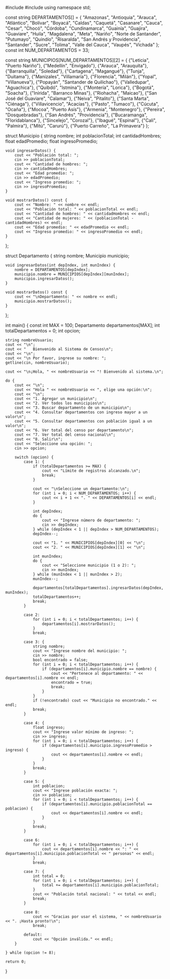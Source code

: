 #include <iostream>
#include <string>
using namespace std;

const string DEPARTAMENTOS[] = {
    "Amazonas", "Antioquia", "Arauca", "Atlántico", "Bolívar",
    "Boyacá", "Caldas", "Caquetá", "Casanare", "Cauca",
    "Cesar", "Chocó", "Córdoba", "Cundinamarca", "Guainía",
    "Guajira", "Guaviare", "Huila", "Magdalena", "Meta",
    "Nariño", "Norte de Santander", "Putumayo", "Quindío", "Risaralda",
    "San Andrés y Providencia", "Santander", "Sucre", "Tolima", "Valle del Cauca",
    "Vaupés", "Vichada"
};
const int NUM_DEPARTAMENTOS = 33;

const string MUNICIPIOS[NUM_DEPARTAMENTOS][2] = {
    {"Leticia", "Puerto Nariño"}, {"Medellín", "Envigado"}, {"Arauca", "Arauquita"}, {"Barranquilla", "Soledad"}, {"Cartagena", "Magangué"},
    {"Tunja", "Duitama"}, {"Manizales", "Villamaría"}, {"Florencia", "Milán"}, {"Yopal", "Villanueva"}, {"Popayán", "Santander de Quilichao"},
    {"Valledupar", "Aguachica"}, {"Quibdó", "Istmina"}, {"Montería", "Lorica"}, {"Bogotá", "Soacha"}, {"Inírida", "Barranco Minas"},
    {"Riohacha", "Maicao"}, {"San José del Guaviare", "Calamar"}, {"Neiva", "Pitalito"}, {"Santa Marta", "Ciénaga"}, {"Villavicencio", "Acacías"},
    {"Pasto", "Tumaco"}, {"Cúcuta", "Ocaña"}, {"Mocoa", "Puerto Asís"}, {"Armenia", "Montenegro"}, {"Pereira", "Dosquebradas"},
    {"San Andrés", "Providencia"}, {"Bucaramanga", "Floridablanca"}, {"Sincelejo", "Corozal"}, {"Ibagué", "Espinal"}, {"Cali", "Palmira"},
    {"Mitú", "Carurú"}, {"Puerto Carreño", "La Primavera"}
};

struct Municipio {
    string nombre;
    int poblacionTotal;
    int cantidadHombres;
    float edadPromedio;
    float ingresoPromedio;

    void ingresarDatos() {
        cout << "Población total: ";
        cin >> poblacionTotal;
        cout << "Cantidad de hombres: ";
        cin >> cantidadHombres;
        cout << "Edad promedio: ";
        cin >> edadPromedio;
        cout << "Ingreso promedio: ";
        cin >> ingresoPromedio;
    }

    void mostrarDatos() const {
        cout << "Nombre: " << nombre << endl;
        cout << "Población total: " << poblacionTotal << endl;
        cout << "Cantidad de hombres: " << cantidadHombres << endl;
        cout << "Cantidad de mujeres: " << (poblacionTotal - cantidadHombres) << endl;
        cout << "Edad promedio: " << edadPromedio << endl;
        cout << "Ingreso promedio: " << ingresoPromedio << endl;
    }
};

struct Departamento {
    string nombre;
    Municipio municipio;

    void ingresarDatos(int depIndex, int munIndex) {
        nombre = DEPARTAMENTOS[depIndex];
        municipio.nombre = MUNICIPIOS[depIndex][munIndex];
        municipio.ingresarDatos();
    }

    void mostrarDatos() const {
        cout << "\nDepartamento: " << nombre << endl;
        municipio.mostrarDatos();
    }
};

int main() {
    const int MAX = 100;
    Departamento departamentos[MAX];
    int totalDepartamentos = 0;
    int opcion;

    string nombreUsuario;
    cout << "\n";
    cout << "   Bienvenido al Sistema de Censos\n";
    cout << "\n";
    cout << "\n Por favor, ingrese su nombre: ";
    getline(cin, nombreUsuario);

    cout << "\n¡Hola, " << nombreUsuario << "! Bienvenido al sistema.\n";

    do {
        cout << "\n";
        cout << "Hola " << nombreUsuario << ", elige una opción:\n";
        cout << "\n";
        cout << "1. Agregar un municipio\n";
        cout << "2. Ver todos los municipios\n";
        cout << "3. Buscar departamento de un municipio\n";
        cout << "4. Consultar departamentos con ingreso mayor a un valor\n";
        cout << "5. Consultar departamentos con población igual a un valor\n";
        cout << "6. Ver total del censo por departamento\n";
        cout << "7. Ver total del censo nacional\n";
        cout << "8. Salir\n";
        cout << "Seleccione una opción: ";
        cin >> opcion;

        switch (opcion) {
            case 1: {
                if (totalDepartamentos >= MAX) {
                    cout << "Límite de registros alcanzado.\n";
                    break;
                }

                cout << "\nSeleccione un departamento:\n";
                for (int i = 0; i < NUM_DEPARTAMENTOS; i++) {
                    cout << i + 1 << ". " << DEPARTAMENTOS[i] << endl;
                }

                int depIndex;
                do {
                    cout << "Ingrese número de departamento: ";
                    cin >> depIndex;
                } while (depIndex < 1 || depIndex > NUM_DEPARTAMENTOS);
                depIndex--;

                cout << "1. " << MUNICIPIOS[depIndex][0] << "\n";
                cout << "2. " << MUNICIPIOS[depIndex][1] << "\n";

                int munIndex;
                do {
                    cout << "Seleccione municipio (1 o 2): ";
                    cin >> munIndex;
                } while (munIndex < 1 || munIndex > 2);
                munIndex--;

                departamentos[totalDepartamentos].ingresarDatos(depIndex, munIndex);
                totalDepartamentos++;
                break;
            }

            case 2:
                for (int i = 0; i < totalDepartamentos; i++) {
                    departamentos[i].mostrarDatos();
                }
                break;

            case 3: {
                string nombre;
                cout << "Ingrese nombre del municipio: ";
                cin >> nombre;
                bool encontrado = false;
                for (int i = 0; i < totalDepartamentos; i++) {
                    if (departamentos[i].municipio.nombre == nombre) {
                        cout << "Pertenece al departamento: " << departamentos[i].nombre << endl;
                        encontrado = true;
                        break;
                    }
                }
                if (!encontrado) cout << "Municipio no encontrado." << endl;
                break;
            }

            case 4: {
                float ingreso;
                cout << "Ingrese valor mínimo de ingreso: ";
                cin >> ingreso;
                for (int i = 0; i < totalDepartamentos; i++) {
                    if (departamentos[i].municipio.ingresoPromedio > ingreso) {
                        cout << departamentos[i].nombre << endl;
                    }
                }
                break;
            }

            case 5: {
                int poblacion;
                cout << "Ingrese población exacta: ";
                cin >> poblacion;
                for (int i = 0; i < totalDepartamentos; i++) {
                    if (departamentos[i].municipio.poblacionTotal == poblacion) {
                        cout << departamentos[i].nombre << endl;
                    }
                }
                break;
            }

            case 6:
                for (int i = 0; i < totalDepartamentos; i++) {
                    cout << departamentos[i].nombre << ": " << departamentos[i].municipio.poblacionTotal << " personas" << endl;
                }
                break;

            case 7: {
                int total = 0;
                for (int i = 0; i < totalDepartamentos; i++) {
                    total += departamentos[i].municipio.poblacionTotal;
                }
                cout << "Población total nacional: " << total << endl;
                break;
            }

            case 8:
                cout << "Gracias por usar el sistema, " << nombreUsuario << ". ¡Hasta pronto!\n";
                break;

            default:
                cout << "Opción inválida." << endl;
        }

    } while (opcion != 8);

    return 0;
}

